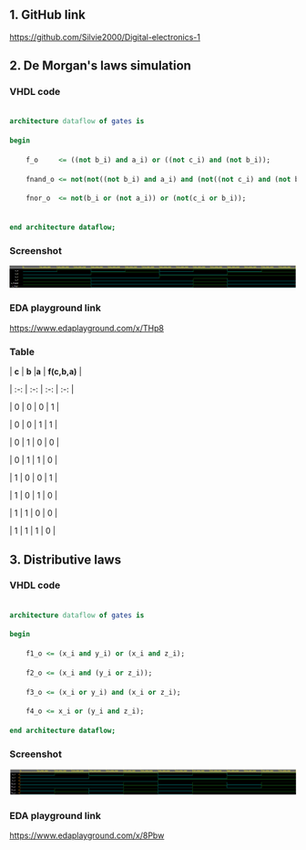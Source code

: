 
## 1. GitHub link
https://github.com/Silvie2000/Digital-electronics-1

## 2. De Morgan's laws simulation

### VHDL code

```vhdl

architecture dataflow of gates is

begin

    f_o     <= ((not b_i) and a_i) or ((not c_i) and (not b_i));

    fnand_o <= not(not((not b_i) and a_i) and (not((not c_i) and (not b_i))));

    fnor_o  <= not(b_i or (not a_i)) or (not(c_i or b_i));


end architecture dataflow;

```

### Screenshot
![Simulace De Morgan's laws](Images/02.PNG)
### EDA playground link
https://www.edaplayground.com/x/THp8

### Table

| **c** | **b** |**a** | **f(c,b,a)** | 

| :-: | :-: | :-: | :-: | 

| 0 | 0 | 0 | 1 | 

| 0 | 0 | 1 | 1 | 

| 0 | 1 | 0 | 0 | 

| 0 | 1 | 1 | 0 | 

| 1 | 0 | 0 | 1 | 

| 1 | 0 | 1 | 0 | 

| 1 | 1 | 0 | 0 | 

| 1 | 1 | 1 | 0 | 



## 3. Distributive laws

### VHDL code

```vhdl

architecture dataflow of gates is

begin

    f1_o <= (x_i and y_i) or (x_i and z_i);

    f2_o <= (x_i and (y_i or z_i));

    f3_o <= (x_i or y_i) and (x_i or z_i);

    f4_o <= x_i or (y_i and z_i);

end architecture dataflow;

```
### Screenshot
![Simulace Distributive laws](Images/03.PNG)
### EDA playground link
https://www.edaplayground.com/x/8Pbw


